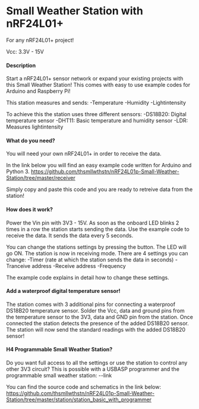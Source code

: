 # Small Weather Station with nRF24L01+

For any nRF24L01+ project!

Vcc: 3.3V - 15V


#### Description
Start a nRF24L01+ sensor network or expand your existing projects with this Small Weather Station!
This comes with easy to use example codes for Arduino and Raspberry Pi!

This station measures and sends:
 -Temperature
 -Humidity
 -Lightintensity

To achieve this the station uses three different sensors:
 -DS18B20: Digital temperature sensor
 -DHT11: Basic temperature and humidity sensor
 -LDR: Measures lightintensity



#### What do you need?
You will need your own nRF24L01+ in order to receive the data.

In the link below you will find an easy example code written for Arduino and Python 3.
https://github.com/thsmllwthstn/nRF24L01p-Small-Weather-Station/tree/master/receiver

Simply copy and paste this code and you are ready to retreive data from the station!



#### How does it work?
Power the Vin pin with 3V3 - 15V.
As soon as the onboard LED blinks 2 times in a row the station starts sending the data.
Use the example code to receive the data.
It sends the data every 5 seconds.

You can change the stations settings by pressing the button. The LED will go ON. The station is now in receiving mode.
There are 4 settings you can change:
 -Timer (rate at which the station sends the data in seconds)
 -Tranceive address
 -Receive address
 -Frequency

The example code explains in detail how to change these settings.


#### Add a waterproof digital temperature sensor!
The station comes with 3 additional pins for connecting a waterproof DS18B20 temperature sensor.
Solder the Vcc, data and ground pins from the temperature sensor to the 3V3, data and GND pin from the station.
Once connected the station detects the presence of the added DS18B20 sensor.
The station will now send the standard readings with the added DS18B20 sensor!



#### H4 Programmable Small Weather Station?
Do you want full access to all the settings or use the station to control any other 3V3 circuit?
This is possible with a USBASP programmer and the programmable small weather station: 
--link

You can find the source code and schematics in the link below:
https://github.com/thsmllwthstn/nRF24L01p-Small-Weather-Station/tree/master/station/station_basic_with_programmer
